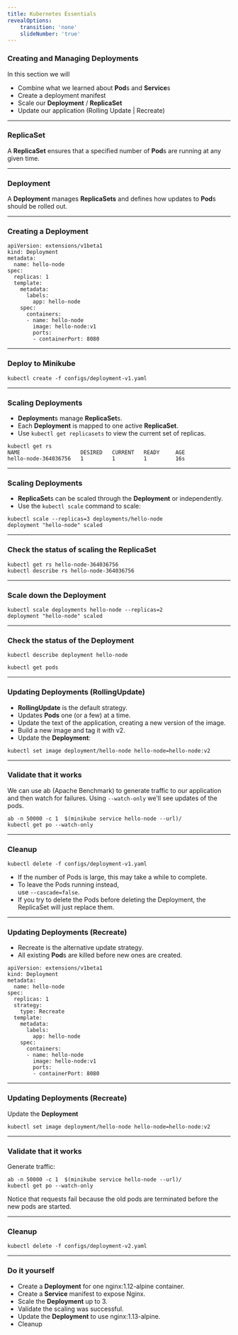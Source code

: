 ```yaml
---
title: Kubernetes Essentials
revealOptions:
    transition: 'none'
    slideNumber: 'true'
---
```


### Creating and Managing **Deployment**s

In this section we will

* Combine what we learned about **Pod**s and **Service**s
* Create a deployment manifest
* Scale our **Deployment** / **ReplicaSet**
* Update our application (Rolling Update | Recreate)

---

### ReplicaSet

A **ReplicaSet** ensures that a specified number of **Pod**s are running at any given time.

---

### Deployment

A **Deployment** manages **ReplicaSets** and defines how updates to **Pod**s should be rolled out.

---

### Creating a Deployment

```
apiVersion: extensions/v1beta1
kind: Deployment
metadata:
  name: hello-node
spec:
  replicas: 1
  template:
    metadata:
      labels:
        app: hello-node
    spec:
      containers:
      - name: hello-node
        image: hello-node:v1
        ports:
        - containerPort: 8080
```

---

### Deploy to Minikube

```
kubectl create -f configs/deployment-v1.yaml
```

---

### Scaling **Deployment**s

* **Deployment**s manage **ReplicaSet**s.
* Each **Deployment** is mapped to one active **ReplicaSet**.
* Use `kubectl get replicasets` to view the current set of replicas.

```
kubectl get rs
NAME                   DESIRED   CURRENT   READY     AGE
hello-node-364036756   1         1         1         16s
```

---

### Scaling Deployments

* **ReplicaSet**s can be scaled through the **Deployment** or independently.  
* Use the `kubectl scale` command to scale:

```
kubectl scale --replicas=3 deployments/hello-node
deployment "hello-node" scaled
```

---

### Check the status of scaling the ReplicaSet
```
kubectl get rs hello-node-364036756
kubectl describe rs hello-node-364036756
```

---

### Scale down the **Deployment**

```
kubectl scale deployments hello-node --replicas=2
deployment "hello-node" scaled
```

---

### Check the status of the **Deployment**

```
kubectl describe deployment hello-node
```
```
kubectl get pods
```

---

### Updating Deployments (RollingUpdate)

* **RollingUpdate** is the default strategy.
* Updates **Pods** one (or a few) at a time.
* Update the text of the application, creating a new version of the image.
* Build a new image and tag it with v2.
* Update the **Deployment**:

```
kubectl set image deployment/hello-node hello-node=hello-node:v2
```

---

### Validate that it works

We can use ab (Apache Benchmark) to generate traffic to our application and then watch for failures. Using `--watch-only` we'll see updates of the pods.

```
ab -n 50000 -c 1  $(minikube service hello-node --url)/
kubectl get po --watch-only
```

---

### Cleanup

```
kubectl delete -f configs/deployment-v1.yaml
```
* If the number of Pods is large, this may take a while to complete.
* To leave the Pods running instead,  
use `--cascade=false`.
* If you try to delete the Pods before deleting the Deployment, the ReplicaSet will just replace them.

---

### Updating Deployments (Recreate)

* Recreate is the alternative update strategy.
* All existing **Pod**s are killed before new ones are created.

```
apiVersion: extensions/v1beta1
kind: Deployment
metadata:
  name: hello-node
spec:
  replicas: 1
  strategy:
    type: Recreate
  template:
    metadata:
      labels:
        app: hello-node
    spec:
      containers:   
      - name: hello-node
        image: hello-node:v1
        ports:
        - containerPort: 8080
```

---

### Updating Deployments (Recreate)

Update the **Deployment**
```
kubectl set image deployment/hello-node hello-node=hello-node:v2
```

---

### Validate that it works

Generate traffic:

```
ab -n 50000 -c 1  $(minikube service hello-node --url)/
kubectl get po --watch-only
```

Notice that requests fail because the old pods are terminated before the new pods are started.

---

### Cleanup

```
kubectl delete -f configs/deployment-v2.yaml
```

---

### Do it yourself

* Create a **Deployment** for one nginx:1.12-alpine container.
* Create a **Service** manifest to expose Nginx.
* Scale the **Deployment** up to 3.
* Validate the scaling was successful.
* Update the **Deployment** to use nginx:1.13-alpine.
* Cleanup
